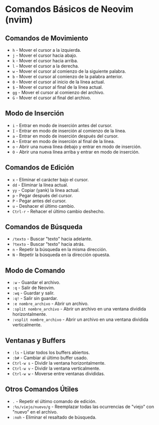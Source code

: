 
# Comandos Básicos de Neovim (nvim)

## Comandos de Movimiento
- `h` - Mover el cursor a la izquierda.
- `j` - Mover el cursor hacia abajo.
- `k` - Mover el cursor hacia arriba.
- `l` - Mover el cursor a la derecha.
- `w` - Mover el cursor al comienzo de la siguiente palabra.
- `b` - Mover el cursor al comienzo de la palabra anterior.
- `0` - Mover el cursor al inicio de la línea actual.
- `$` - Mover el cursor al final de la línea actual.
- `gg` - Mover el cursor al comienzo del archivo.
- `G` - Mover el cursor al final del archivo.

## Modo de Inserción
- `i` - Entrar en modo de inserción antes del cursor.
- `I` - Entrar en modo de inserción al comienzo de la línea.
- `a` - Entrar en modo de inserción después del cursor.
- `A` - Entrar en modo de inserción al final de la línea.
- `o` - Abrir una nueva línea debajo y entrar en modo de inserción.
- `O` - Abrir una nueva línea arriba y entrar en modo de inserción.

## Comandos de Edición
- `x` - Eliminar el carácter bajo el cursor.
- `dd` - Eliminar la línea actual.
- `yy` - Copiar (yank) la línea actual.
- `p` - Pegar después del cursor.
- `P` - Pegar antes del cursor.
- `u` - Deshacer el último cambio.
- `Ctrl-r` - Rehacer el último cambio deshecho.

## Comandos de Búsqueda
- `/texto` - Buscar "texto" hacia adelante.
- `?texto` - Buscar "texto" hacia atrás.
- `n` - Repetir la búsqueda en la misma dirección.
- `N` - Repetir la búsqueda en la dirección opuesta.

## Modo de Comando
- `:w` - Guardar el archivo.
- `:q` - Salir de Neovim.
- `:wq` - Guardar y salir.
- `:q!` - Salir sin guardar.
- `:e nombre_archivo` - Abrir un archivo.
- `:split nombre_archivo` - Abrir un archivo en una ventana dividida horizontalmente.
- `:vsplit nombre_archivo` - Abrir un archivo en una ventana dividida verticalmente.

## Ventanas y Buffers
- `:ls` - Listar todos los buffers abiertos.
- `:b#` - Cambiar al último buffer usado.
- `Ctrl-w s` - Dividir la ventana horizontalmente.
- `Ctrl-w v` - Dividir la ventana verticalmente.
- `Ctrl-w w` - Moverse entre ventanas divididas.

## Otros Comandos Útiles
- `.` - Repetir el último comando de edición.
- `:%s/viejo/nuevo/g` - Reemplazar todas las ocurrencias de "viejo" con "nuevo" en el archivo.
- `:noh` - Eliminar el resaltado de búsqueda.
